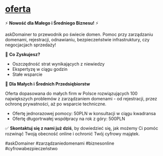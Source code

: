 # [oferta](http://oferta.askdomainer.com)

⚡ **Nowość dla Małego i Średniego Biznesu!** ⚡

askDomainer to przewodnik po świecie domen.
Pomoc przy zarządzaniu domenami, rejestracji, odnawianiu, bezpieczeństwie infrastruktury, czy negocjacjach sprzedaży!

🚀 **Co Zyskujesz?**

- Oszczędność strat wynikających z niewiedzy
- Ekspertyzę w ciągu godzin
- Stałe wsparcie


💼 **Dla Małych i Średnich Przedsiębiorstw**

Oferta dopasowana do małych firm w Polsce rozwiązujących 100 największych problemów z zarządzaniem domenami - od rejestracji, przez ochronę prywatności, aż po wsparcie techniczne.
+ Ofertę jednorazowej pomocy: 50PLN w konsultacji w ciągu kwadransa
+ Ofertę długortrwałej współpracy na rok z góry: 500PLN


✅ **Skontaktuj się z nami już dziś**, by dowiedzieć się, jak możemy Ci pomóc rozwinąć Twoją obecność online i ochronić Twój cyfrowy majątek.

#askDomainer #zarządzaniedomenami #biznesonline #cyfrowabezpieczeństwo
